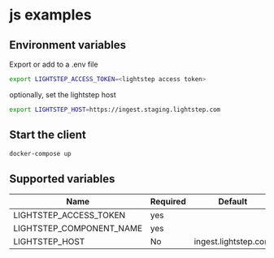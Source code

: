 # js examples

## Environment variables
Export or add to a .env file

```bash
export LIGHTSTEP_ACCESS_TOKEN=<lightstep access token>
```

optionally, set the lightstep host

```bash
export LIGHTSTEP_HOST=https://ingest.staging.lightstep.com
```

## Start the client

```bash
docker-compose up
```

## Supported variables


| Name | Required | Default |
| ---- | -------- | ------- |
|LIGHTSTEP_ACCESS_TOKEN| yes|
|LIGHTSTEP_COMPONENT_NAME|yes|
|LIGHTSTEP_HOST| No | ingest.lightstep.com|
